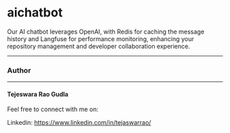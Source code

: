 # aichatbot
Our AI chatbot leverages OpenAI, with Redis for caching the message history and Langfuse for performance monitoring, enhancing your repository management and developer collaboration experience.


---
### Author
---

#### Tejeswara Rao Gudla

Feel free to connect with me on:

Linkedin: https://www.linkedin.com/in/tejaswarrao/ 
